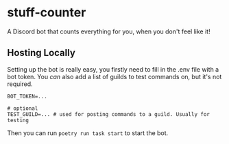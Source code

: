 # stuff-counter

A Discord bot that counts everything for you, when you don't feel like it!

## Hosting Locally

Setting up the bot is really easy, you firstly need to fill in the .env file with a bot token. You _can_ also add a list of guilds to test commands on, but it's not required.

```
BOT_TOKEN=...

# optional
TEST_GUILD=... # used for posting commands to a guild. Usually for testing
```

Then you can run `poetry run task start` to start the bot.
